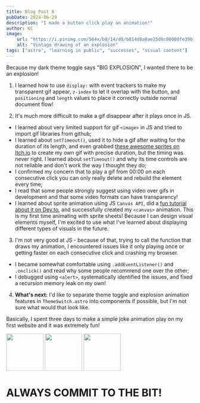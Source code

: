 ```yaml
---
title: Blog Post 8
pubDate: 2024-06-29
description: "I made a button click play an animation!"
author: KC
image:
    url: "https://i.pinimg.com/564x/b8/14/d8/b814d8a8ae25d6c00000fe39b18e4009.jpg"
    alt: "Vintage drawing of an explosion"
tags: ["astro", "learning in public", "successes", "visual content"]
---
```

Because my dark theme toggle says "BIG EXPLOSION", I wanted there to be an explosion!

1. I learned how to use `display:` with event trackers to make my transparent gif appear, `z-index` to let it overlap with the button, and `positioning` and `length` values to place it correctly outside normal document flow!

2. It's much more difficult to make a gif disappear after it plays once in JS. 
- I learned about very limited support for gif `<image>` in JS and tried to import gif libraries from github;
- I learned about `setTimeout()`, used it to hide a gif after waiting for the duration of its length, and even grabbed [these awesome sprites on Itch.io](https://ansimuz.itch.io/explosion-animations-pack) to create my own gif with precise duration, but the timing was never right. I learned about `setTimeout()` and why its time controls are not reliable and don't work the way I thought they do;
- I confirmed my concern that to play a gif from 00:00 on each consecutive click you can only really delete and rebuild the element every time;
- I read that some people strongly suggest using video over gifs in development and that some video formats can have transparency!
- I learned about sprite animation using JS `Canvas API`, did a [fun tutorial about it on Dev.to](https://dev.to/martyhimmel/animating-sprite-sheets-with-javascript-ag3), and successfully created my `<canvas>` animation. This is my first time animating with sprite sheets! Because I can design visual elements myself, I'm excited to use what I've learned about displaying different types of visuals in the future.

3. I'm not very good at JS - because of that, trying to call the function that draws my animation, I encountered issues like it only playing once or getting faster on each consecutive click and crashing my browser.
- I became somewhat comfortable using `.addEventListener()` and `.onclick()` and read why some people recommend one over the other;
- I debugged using `<alert>`, systematically identified the issues, and fixed a recursion memory leak on my own!

4. **What's next:** I'd like to separate theme toggle and explosion animation features in `ThemeSwitch.astro` into components if possible, but I'm not sure what would that look like.

Basically, I spent three days to make a simple joke animation play on my first website and it was extremely fun!

<p display="inline-block">
<image src="../../images/ezgif-5-d2cafdb86f.gif" height="100"></image>
<image src="../../images/ezgif-5-d2cafdb86f.gif" height="100"></image>
<image src="../../images/ezgif-5-d2cafdb86f.gif" height="100"></image>
</p>

# ALWAYS COMMIT TO THE BIT!